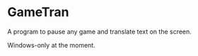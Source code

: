 # GameTran

A program to pause any game and translate text on the screen.

Windows-only at the moment.
